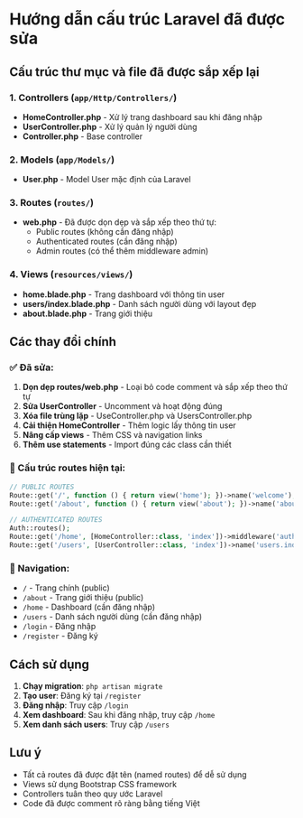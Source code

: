 # Hướng dẫn cấu trúc Laravel đã được sửa

## Cấu trúc thư mục và file đã được sắp xếp lại

### 1. Controllers (`app/Http/Controllers/`)
- **HomeController.php** - Xử lý trang dashboard sau khi đăng nhập
- **UserController.php** - Xử lý quản lý người dùng
- **Controller.php** - Base controller

### 2. Models (`app/Models/`)
- **User.php** - Model User mặc định của Laravel

### 3. Routes (`routes/`)
- **web.php** - Đã được dọn dẹp và sắp xếp theo thứ tự:
  - Public routes (không cần đăng nhập)
  - Authenticated routes (cần đăng nhập)
  - Admin routes (có thể thêm middleware admin)

### 4. Views (`resources/views/`)
- **home.blade.php** - Trang dashboard với thông tin user
- **users/index.blade.php** - Danh sách người dùng với layout đẹp
- **about.blade.php** - Trang giới thiệu

## Các thay đổi chính

### ✅ Đã sửa:
1. **Dọn dẹp routes/web.php** - Loại bỏ code comment và sắp xếp theo thứ tự
2. **Sửa UserController** - Uncomment và hoạt động đúng
3. **Xóa file trùng lặp** - UseController.php và UsersController.php
4. **Cải thiện HomeController** - Thêm logic lấy thông tin user
5. **Nâng cấp views** - Thêm CSS và navigation links
6. **Thêm use statements** - Import đúng các class cần thiết

### 🎯 Cấu trúc routes hiện tại:
```php
// PUBLIC ROUTES
Route::get('/', function () { return view('home'); })->name('welcome');
Route::get('/about', function () { return view('about'); })->name('about.page');

// AUTHENTICATED ROUTES  
Auth::routes();
Route::get('/home', [HomeController::class, 'index'])->middleware('auth')->name('home');
Route::get('/users', [UserController::class, 'index'])->name('users.index');
```

### 🔗 Navigation:
- `/` - Trang chính (public)
- `/about` - Trang giới thiệu (public)
- `/home` - Dashboard (cần đăng nhập)
- `/users` - Danh sách người dùng (cần đăng nhập)
- `/login` - Đăng nhập
- `/register` - Đăng ký

## Cách sử dụng

1. **Chạy migration**: `php artisan migrate`
2. **Tạo user**: Đăng ký tại `/register`
3. **Đăng nhập**: Truy cập `/login`
4. **Xem dashboard**: Sau khi đăng nhập, truy cập `/home`
5. **Xem danh sách users**: Truy cập `/users`

## Lưu ý
- Tất cả routes đã được đặt tên (named routes) để dễ sử dụng
- Views sử dụng Bootstrap CSS framework
- Controllers tuân theo quy ước Laravel
- Code đã được comment rõ ràng bằng tiếng Việt 